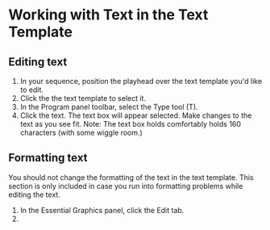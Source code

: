 # Working with Text in the Text Template

## Editing text

1. In your sequence, position the playhead over the text template you'd like to edit.
2. Click the the text template to select it. 
3. In the Program panel toolbar, select the Type tool \(T\). 
4. Click the text. The text box will appear selected. Make changes to the text as you see fit. Note: The text box holds comfortably holds 160 characters \(with some wiggle room.\) 

## Formatting text

You should not change the formatting of the text in the text template. This section is only included in case you run into formatting problems while editing the text. 

1. In the Essential Graphics panel, click the Edit tab.
2. 


